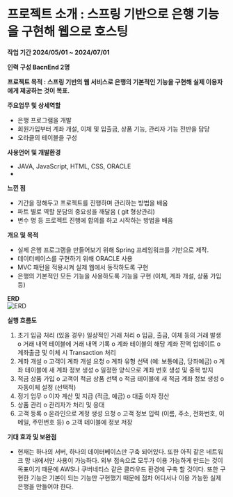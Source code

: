 <h1>프로젝트 소개 : 스프링 기반으로 은행 기능을 구현해 웹으로 호스팅</h1>

<b>작업 기간	2024/05/01 ~ 2024/07/01</b>

<b>인력 구성	BacnEnd 2명</b>

<b>프로젝트 목적 :	스프링 기반의 웹 서비스로 은행의 기본적인 기능을 구현해 실제 이용자에게 제공하는 것이 목표.</b>

<b>주요업무 및 상세역할	</b>
  - 은행 프로그램을 개발
  - 회원가입부터 계좌 개설, 이체 및 입출금, 상품 기능, 관리자 기능 전반을 담당
  - 오라클의 테이블을 구성 

<b>사용언어 및 개발환경</b>
  - JAVA, JavaScript, HTML, CSS, ORACLE
  - 
<b>느낀 점</b>
  - 기간을 정해두고 프로젝트를 진행하며 관리하는 방법을 배움
  - 파트 별로 역할 분담의 중요성을 깨달음 ( git 형상관리)
  - 변수 명 등 프로젝트 진행에 합의를 하고 시작하는 방법을 배움

<b>개요 및 목적</b>
  - 실제 은행 프로그램을 만들어보기 위해 Spring 프레임워크를 기반으로 제작. 
  - 데이터베이스를 구현하기 위해 ORACLE 사용
  - MVC 패턴을 적용시켜 실제 웹에서 동작하도록 구현
  - 은행의 기본적인 모든 기능을 사용하도록 기능을 구현 (이체, 계좌 개설, 상품 가입 등)

<b>ERD</b>	 
![ERD](https://github.com/user-attachments/assets/ceac1875-3f57-4f6c-a602-7e593736be1b)

<b>실행 흐름도</b>
1.	초기 입금 처리 (있을 경우) 일상적인 거래 처리 
  o	입금, 출금, 이체 등의 거래 발생
  o	거래 내역 테이블에 거래 내역 기록
  o	계좌 테이블의 해당 계좌 잔액 업데이트
  o	계좌출금 및 이체 시 Transaction 처리
2.	계좌 개설 
  o	고객이 계좌 개설 요청
  o	계좌 유형 선택 (예: 보통예금, 당좌예금)
  o	계좌 테이블에 새 계좌 정보 생성
  o	일정한 양식으로 계좌 번호 생성 및 중복 방지
3.	적금 상품 가입 
  o	고객이 적금 상품 선택
  o	적금 테이블에 새 적금 계좌 정보 생성
  o	자동이체 설정 (선택적)
4.	정기 업무 
  o	이자 계산 및 지급 (적금, 예금)
  o	대출 이자 정산
5.	상품 관리 
  o	관리자가 처리 및 응대
6.	고객 등록 
  o	온라인으로 계정 생성 요청
  o	고객 정보 입력 (이름, 주소, 전화번호, 이메일, 주민번호 등)
  o	고객 테이블에 정보 저장

<b>기대 효과 및 보완점</b>
  - 현재는 하나의 서버, 하나의 데이터베이스만 구축 되어있다. 또한 아직 같은 네트워크 망 내에서만 사용이 가능하다. 외부 접속으로 모두가 이용 가능하게 만드는 것이 목표이기 때문에 AWS나 쿠버네티스 같은 클라우드 환경에 구축 할 것이다. 또한 구현한 기능은 기본이 되는 기능만 구현했기 때문에 점차 어디서나 이용 가능한 실제 은행을 만들어야 한다.

